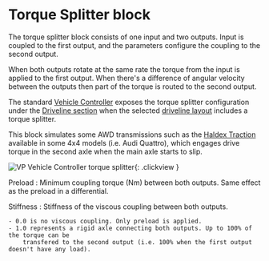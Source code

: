 # Torque Splitter block

The torque splitter block consists of one input and two outputs. Input is coupled to the first
output, and the parameters configure the coupling to the second output.

When both outputs rotate at the same rate the torque from the input is applied to the first output.
When there's a difference of angular velocity between the outputs then part of the torque is routed
to the second output.

The standard [Vehicle Controller](/components/vehicle-controller/) exposes the torque splitter
configuration under the [Driveline section](/components/vehicle-controller/#driveline) when the
selected [driveline layout](/blocks/driveline/) includes a torque splitter.

This block simulates some AWD transmissions such as the [Haldex Traction](https://en.wikipedia.org/wiki/Haldex_Traction)
available in some 4x4 models (i.e. Audi Quattro), which engages drive torque in the second axle when
the main axle starts to slip.

![VP Vehicle Controller torque splitter](/img/blocks/vpp-torque-splitter-inspector.png){: .clickview }

Preload
:	Minimum coupling torque (Nm) between both outputs. Same effect as the preload in a differential.

Stiffness
:	Stiffness of the viscous coupling between both outputs.

	- 0.0 is no viscous coupling. Only preload is applied.
	- 1.0 represents a rigid axle connecting both outputs. Up to 100% of the torque can be
		transfered to the second output (i.e. 100% when the first output doesn't have any load).
